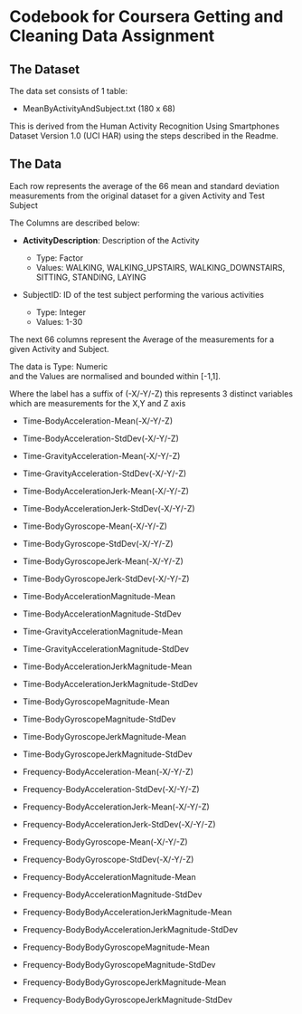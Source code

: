 # Codebook for Coursera Getting and Cleaning Data Assignment

## The Dataset 

The data set consists of 1 table:

* MeanByActivityAndSubject.txt (180 x 68)

This is  derived from the Human Activity Recognition Using Smartphones Dataset Version 1.0 (UCI HAR) using the steps described in the Readme.

## The Data

Each row represents the average of the 66 mean and standard deviation measurements from the original dataset for a given Activity and Test Subject

The Columns are described below: 


* <b>ActivityDescription</b>:  Description of the Activity  
    + Type: Factor 
    + Values: 
                WALKING, WALKING_UPSTAIRS, WALKING_DOWNSTAIRS, SITTING, STANDING, LAYING  


* </b>SubjectID</b>:            ID of the test subject performing the various activities
    + Type: Integer 
    + Values: 1-30


The next 66 columns represent the Average of the measurements for a given Activity and Subject. 

The data is Type: Numeric   
    and the Values are normalised and bounded within [-1,1].

Where the label has a suffix of (-X/-Y/-Z)  this represents 3 distinct variables which are  measurements for the X,Y and Z axis


* Time-BodyAcceleration-Mean(-X/-Y/-Z)
* Time-BodyAcceleration-StdDev(-X/-Y/-Z)
* Time-GravityAcceleration-Mean(-X/-Y/-Z)
* Time-GravityAcceleration-StdDev(-X/-Y/-Z)
* Time-BodyAccelerationJerk-Mean(-X/-Y/-Z)
* Time-BodyAccelerationJerk-StdDev(-X/-Y/-Z)
* Time-BodyGyroscope-Mean(-X/-Y/-Z)
* Time-BodyGyroscope-StdDev(-X/-Y/-Z)
* Time-BodyGyroscopeJerk-Mean(-X/-Y/-Z)
* Time-BodyGyroscopeJerk-StdDev(-X/-Y/-Z)
* Time-BodyAccelerationMagnitude-Mean
* Time-BodyAccelerationMagnitude-StdDev
* Time-GravityAccelerationMagnitude-Mean
* Time-GravityAccelerationMagnitude-StdDev
* Time-BodyAccelerationJerkMagnitude-Mean
* Time-BodyAccelerationJerkMagnitude-StdDev
* Time-BodyGyroscopeMagnitude-Mean
* Time-BodyGyroscopeMagnitude-StdDev
* Time-BodyGyroscopeJerkMagnitude-Mean
* Time-BodyGyroscopeJerkMagnitude-StdDev
    
* Frequency-BodyAcceleration-Mean(-X/-Y/-Z)
* Frequency-BodyAcceleration-StdDev(-X/-Y/-Z)
* Frequency-BodyAccelerationJerk-Mean(-X/-Y/-Z)
* Frequency-BodyAccelerationJerk-StdDev(-X/-Y/-Z)
* Frequency-BodyGyroscope-Mean(-X/-Y/-Z)
* Frequency-BodyGyroscope-StdDev(-X/-Y/-Z)
* Frequency-BodyAccelerationMagnitude-Mean
* Frequency-BodyAccelerationMagnitude-StdDev
* Frequency-BodyBodyAccelerationJerkMagnitude-Mean
* Frequency-BodyBodyAccelerationJerkMagnitude-StdDev
* Frequency-BodyBodyGyroscopeMagnitude-Mean
* Frequency-BodyBodyGyroscopeMagnitude-StdDev
* Frequency-BodyBodyGyroscopeJerkMagnitude-Mean
* Frequency-BodyBodyGyroscopeJerkMagnitude-StdDev






